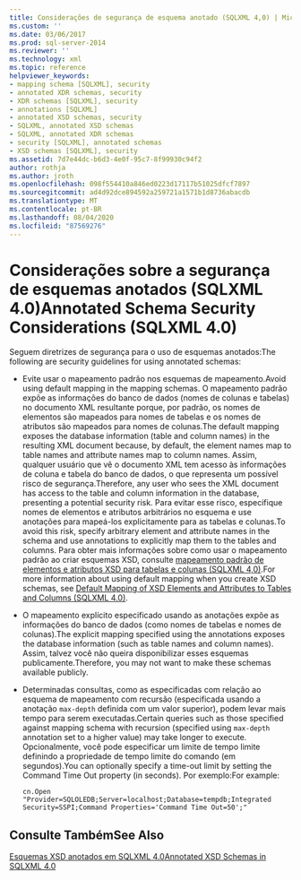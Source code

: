 ```yaml
---
title: Considerações de segurança de esquema anotado (SQLXML 4,0) | Microsoft Docs
ms.custom: ''
ms.date: 03/06/2017
ms.prod: sql-server-2014
ms.reviewer: ''
ms.technology: xml
ms.topic: reference
helpviewer_keywords:
- mapping schema [SQLXML], security
- annotated XDR schemas, security
- XDR schemas [SQLXML], security
- annotations [SQLXML]
- annotated XSD schemas, security
- SQLXML, annotated XSD schemas
- SQLXML, annotated XDR schemas
- security [SQLXML], annotated schemas
- XSD schemas [SQLXML], security
ms.assetid: 7d7e44dc-b6d3-4e0f-95c7-8f99930c94f2
author: rothja
ms.author: jroth
ms.openlocfilehash: 098f554410a846ed0223d17117b51025dfcf7897
ms.sourcegitcommit: ad4d92dce894592a259721a1571b1d8736abacdb
ms.translationtype: MT
ms.contentlocale: pt-BR
ms.lasthandoff: 08/04/2020
ms.locfileid: "87569276"
---
```

# <a name="annotated-schema-security-considerations-sqlxml-40"></a><span data-ttu-id="81aed-102">Considerações sobre a segurança de esquemas anotados (SQLXML 4.0)</span><span class="sxs-lookup"><span data-stu-id="81aed-102">Annotated Schema Security Considerations (SQLXML 4.0)</span></span>
  <span data-ttu-id="81aed-103">Seguem diretrizes de segurança para o uso de esquemas anotados:</span><span class="sxs-lookup"><span data-stu-id="81aed-103">The following are security guidelines for using annotated schemas:</span></span>  
  
-   <span data-ttu-id="81aed-104">Evite usar o mapeamento padrão nos esquemas de mapeamento.</span><span class="sxs-lookup"><span data-stu-id="81aed-104">Avoid using default mapping in the mapping schemas.</span></span> <span data-ttu-id="81aed-105">O mapeamento padrão expõe as informações do banco de dados (nomes de colunas e tabelas) no documento XML resultante porque, por padrão, os nomes de elementos são mapeados para nomes de tabelas e os nomes de atributos são mapeados para nomes de colunas.</span><span class="sxs-lookup"><span data-stu-id="81aed-105">The default mapping exposes the database information (table and column names) in the resulting XML document because, by default, the element names map to table names and attribute names map to column names.</span></span> <span data-ttu-id="81aed-106">Assim, qualquer usuário que vê o documento XML tem acesso às informações de coluna e tabela do banco de dados, o que representa um possível risco de segurança.</span><span class="sxs-lookup"><span data-stu-id="81aed-106">Therefore, any user who sees the XML document has access to the table and column information in the database, presenting a potential security risk.</span></span> <span data-ttu-id="81aed-107">Para evitar esse risco, especifique nomes de elementos e atributos arbitrários no esquema e use anotações para mapeá-los explicitamente para as tabelas e colunas.</span><span class="sxs-lookup"><span data-stu-id="81aed-107">To avoid this risk, specify arbitrary element and attribute names in the schema and use annotations to explicitly map them to the tables and columns.</span></span> <span data-ttu-id="81aed-108">Para obter mais informações sobre como usar o mapeamento padrão ao criar esquemas XSD, consulte [mapeamento padrão de elementos e atributos XSD para tabelas e colunas &#40;SQLXML 4,0&#41;](../../sqlxml-annotated-xsd-schemas-using/default-mapping-of-xsd-elements-and-attributes-to-tables-and-columns-sqlxml-4-0.md).</span><span class="sxs-lookup"><span data-stu-id="81aed-108">For more information about using default mapping when you create XSD schemas, see [Default Mapping of XSD Elements and Attributes to Tables and Columns &#40;SQLXML 4.0&#41;](../../sqlxml-annotated-xsd-schemas-using/default-mapping-of-xsd-elements-and-attributes-to-tables-and-columns-sqlxml-4-0.md).</span></span>  
  
-   <span data-ttu-id="81aed-109">O mapeamento explícito especificado usando as anotações expõe as informações do banco de dados (como nomes de tabelas e nomes de colunas).</span><span class="sxs-lookup"><span data-stu-id="81aed-109">The explicit mapping specified using the annotations exposes the database information (such as table names and column names).</span></span> <span data-ttu-id="81aed-110">Assim, talvez você não queira disponibilizar esses esquemas publicamente.</span><span class="sxs-lookup"><span data-stu-id="81aed-110">Therefore, you may not want to make these schemas available publicly.</span></span>  
  
-   <span data-ttu-id="81aed-111">Determinadas consultas, como as especificadas com relação ao esquema de mapeamento com recursão (especificada usando a anotação `max-depth` definida com um valor superior), podem levar mais tempo para serem executadas.</span><span class="sxs-lookup"><span data-stu-id="81aed-111">Certain queries such as those specified against mapping schema with recursion (specified using `max-depth` annotation set to a higher value) may take longer to execute.</span></span> <span data-ttu-id="81aed-112">Opcionalmente, você pode especificar um limite de tempo limite definindo a propriedade de tempo limite do comando (em segundos).</span><span class="sxs-lookup"><span data-stu-id="81aed-112">You can optionally specify a time-out limit by setting the Command Time Out property (in seconds).</span></span> <span data-ttu-id="81aed-113">Por exemplo:</span><span class="sxs-lookup"><span data-stu-id="81aed-113">For example:</span></span>  
  
    ```  
    cn.Open "Provider=SQLOLEDB;Server=localhost;Database=tempdb;Integrated Security=SSPI;Command Properties='Command Time Out=50';"  
    ```  
  
## <a name="see-also"></a><span data-ttu-id="81aed-114">Consulte Também</span><span class="sxs-lookup"><span data-stu-id="81aed-114">See Also</span></span>  
 [<span data-ttu-id="81aed-115">Esquemas XSD anotados em SQLXML 4.0</span><span class="sxs-lookup"><span data-stu-id="81aed-115">Annotated XSD Schemas in SQLXML 4.0</span></span>](../../sqlxml/annotated-xsd-schemas/annotated-xsd-schemas-in-sqlxml-4-0.md)  
  
  
